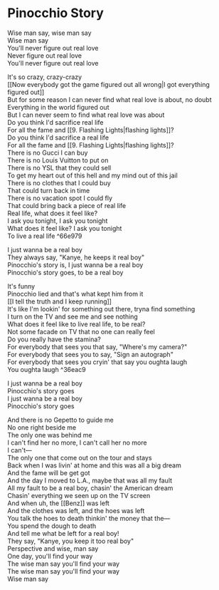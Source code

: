# Pinocchio Story

Wise man say, wise man say  
Wise man say  
You'll never figure out real love  
Never figure out real love  
You'll never figure out real love  

It's so crazy, crazy-crazy  
[[Now everybody got the game figured out all wrong|I got everything figured out]]  
But for some reason I can never find what real love is about, no doubt  
Everything in the world figured out  
But I can never seem to find what real love was about  
Do you think I'd sacrifice real life  
For all the fame and [[9. Flashing Lights|flashing lights]]?  
Do you think I'd sacrifice a real life  
For all the fame and [[9. Flashing Lights|flashing lights]]?  
There is no Gucci I can buy  
There is no Louis Vuitton to put on  
There is no YSL that they could sell  
To get my heart out of this hell and my mind out of this jail  
There is no clothes that I could buy  
That could turn back in time  
There is no vacation spot I could fly  
That could bring back a piece of real life  
Real life, what does it feel like?  
I ask you tonight, I ask you tonight  
What does it feel like? I ask you tonight  
To live a real life ^66e979

I just wanna be a real boy  
They always say, "Kanye, he keeps it real boy"  
Pinocchio's story is, I just wanna be a real boy  
Pinocchio's story goes, to be a real boy  

It's funny  
Pinocchio lied and that's what kept him from it  
[[I tell the truth and I keep running]]  
It's like I'm lookin' for something out there, tryna find something  
I turn on the TV and see me and see nothing  
What does it feel like to live real life, to be real?  
Not some facade on TV that no one can really feel  
Do you really have the stamina?  
For everybody that sees you that say, "Where's my camera?"  
For everybody that sees you to say, "Sign an autograph"  
For everybody that sees you cryin' that say you oughta laugh  
You oughta laugh ^36eac9

I just wanna be a real boy  
Pinocchio's story goes  
I just wanna be a real boy  
Pinocchio's story goes  

And there is no Gepetto to guide me  
No one right beside me  
The only one was behind me  
I can't find her no more, I can't call her no more  
I can't—  
The only one that come out on the tour and stays  
Back when I was livin' at home and this was all a big dream  
And the fame will be get got  
And the day I moved to L.A., maybe that was all my fault  
All my fault to be a real boy, chasin' the American dream  
Chasin' everything we seen up on the TV screen  
And when uh, the [[Benz]] was left  
And the clothes was left, and the hoes was left  
You talk the hoes to death thinkin' the money that the—  
You spend the dough to death  
And tell me what be left for a real boy!  
They say, "Kanye, you keep it too real boy"  
Perspective and wise, man say  
One day, you'll find your way  
The wise man say you'll find your way  
The wise man say you'll find your way  
Wise man say
